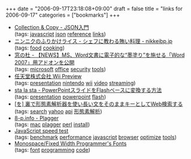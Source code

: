 +++
date = "2006-09-17T23:18:08+09:00"
draft = false
title = "links for 2006-09-17"
categories = ["bookmarks"]
+++

<ul class="delicious">
	<li>
		<div class="delicious-link"><a href="http://d.hatena.ne.jp/brazil/20050915/1126709945">Collection &amp; Copy - JSON入門</a></div>
		<div class="delicious-tags">(tags: <a href="http://del.icio.us/nobu666/javascript">javascript</a> <a href="http://del.icio.us/nobu666/json">json</a> <a href="http://del.icio.us/nobu666/reference">reference</a> <a href="http://del.icio.us/nobu666/links">links</a>)</div>
	</li>
	<li>
		<div class="delicious-link"><a href="http://www.nikkeibp.co.jp/style/life/joy/chef/060914_ail/">ニンニクのふりかけライス - シェフに教わる賄い料理 - nikkeibp.jp</a></div>
		<div class="delicious-tags">(tags: <a href="http://del.icio.us/nobu666/food">food</a> <a href="http://del.icio.us/nobu666/cooking">cooking</a>)</div>
	</li>
	<li>
		<div class="delicious-link"><a href="http://www.forest.impress.co.jp/article/2006/09/15/word2007redaction.html">窓の杜 - 【NEWS】MS、Word文書に電子的な“墨塗り”を施せる「Word 2007」用アドオンを公開</a></div>
		<div class="delicious-tags">(tags: <a href="http://del.icio.us/nobu666/microsoft">microsoft</a> <a href="http://del.icio.us/nobu666/office">office</a> <a href="http://del.icio.us/nobu666/security">security</a> <a href="http://del.icio.us/nobu666/tools">tools</a>)</div>
	</li>
	<li>
		<div class="delicious-link"><a href="http://www.irwebcasting.com/060914/01/">任天堂株式会社 Wii Preview</a></div>
		<div class="delicious-tags">(tags: <a href="http://del.icio.us/nobu666/presentation">presentation</a> <a href="http://del.icio.us/nobu666/nintendo">nintendo</a> <a href="http://del.icio.us/nobu666/wii">wii</a> <a href="http://del.icio.us/nobu666/video">video</a> <a href="http://del.icio.us/nobu666/streaming">streaming</a>)</div>
	</li>
	<li>
		<div class="delicious-link"><a href="http://d.hatena.ne.jp/starocker/20060917/p1">sta la sta - PowerPointスライドをFlashベースに変換する方法</a></div>
		<div class="delicious-tags">(tags: <a href="http://del.icio.us/nobu666/presentation">presentation</a> <a href="http://del.icio.us/nobu666/powerpoint">powerpoint</a> <a href="http://del.icio.us/nobu666/flash">flash</a>)</div>
	</li>
	<li>
		<div class="delicious-link"><a href="http://nais.to/~yto/clog/2006-09-17-1.html">[を] 裏で形態素解析器を使い長い文をそのままキーとしてWeb検索する</a></div>
		<div class="delicious-tags">(tags: <a href="http://del.icio.us/nobu666/search">search</a> <a href="http://del.icio.us/nobu666/yahoo">yahoo</a> <a href="http://del.icio.us/nobu666/api">api</a> <a href="http://del.icio.us/nobu666/形態素解析">形態素解析</a>)</div>
	</li>
	<li>
		<div class="delicious-link"><a href="http://8-p.info/Plagger/">8-p.info - Plagger</a></div>
		<div class="delicious-tags">(tags: <a href="http://del.icio.us/nobu666/mac">mac</a> <a href="http://del.icio.us/nobu666/plagger">plagger</a> <a href="http://del.icio.us/nobu666/perl">perl</a> <a href="http://del.icio.us/nobu666/install">install</a>)</div>
	</li>
	<li>
		<div class="delicious-link"><a href="http://www.jorendorff.com/articles/javascript/speed-test.html">JavaScript speed test</a></div>
		<div class="delicious-tags">(tags: <a href="http://del.icio.us/nobu666/benchmark">benchmark</a> <a href="http://del.icio.us/nobu666/performance">performance</a> <a href="http://del.icio.us/nobu666/javascript">javascript</a> <a href="http://del.icio.us/nobu666/browser">browser</a> <a href="http://del.icio.us/nobu666/optimize">optimize</a> <a href="http://del.icio.us/nobu666/tools">tools</a>)</div>
	</li>
	<li>
		<div class="delicious-link"><a href="http://www.lowing.org/fonts/">Monospace/Fixed Width Programmer's Fonts</a></div>
		<div class="delicious-tags">(tags: <a href="http://del.icio.us/nobu666/font">font</a> <a href="http://del.icio.us/nobu666/programming">programming</a> <a href="http://del.icio.us/nobu666/code">code</a>)</div>
	</li>
</ul>
